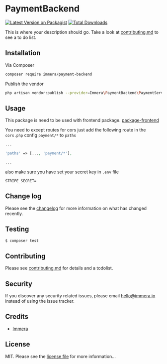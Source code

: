# PaymentBackend

[![Latest Version on Packagist][ico-version]][link-packagist]
[![Total Downloads][ico-downloads]][link-downloads]

This is where your description should go. Take a look at [contributing.md](contributing.md) to see a to do list.

## Installation

Via Composer

``` bash
composer require immera/payment-backend
```

Publish the vendor
```bash
php artisan vendor:publish --provider=Immera\PaymentBackend\PaymentServiceProvider
```


## Usage

This package is need to be used with frontend package. [package-frontend](https://github.com/Immera/pkg-payment-frontend)

You need to except routes for cors
just add the following route in the `cors.php` config
`payment/*` to `paths`

```php
...

'paths' => [..., 'payment/*'],

...
```

also make sure you have set your secret key in `.env` file

```
STRIPE_SECRET=
```


## Change log

Please see the [changelog](changelog.md) for more information on what has changed recently.

## Testing

``` bash
$ composer test
```

## Contributing

Please see [contributing.md](contributing.md) for details and a todolist.

## Security

If you discover any security related issues, please email hello@immera.io instead of using the issue tracker.

## Credits

- [Immera][link-author]

## License

MIT. Please see the [license file](license.md) for more information...

[ico-version]: https://img.shields.io/packagist/v/immera/payment-backend.svg?style=flat-square
[ico-downloads]: https://img.shields.io/packagist/dt/immera/payment-backend.svg?style=flat-square
[ico-travis]: https://img.shields.io/travis/immera/payment-backend/master.svg?style=flat-square
[ico-styleci]: https://styleci.io/repos/12345678/shield

[link-packagist]: https://packagist.org/packages/immera/payment-backend
[link-downloads]: https://packagist.org/packages/immera/payment-backend
[link-travis]: https://travis-ci.org/immera/payment-backend
[link-styleci]: https://styleci.io/repos/12345678
[link-author]: https://github.com/immera
